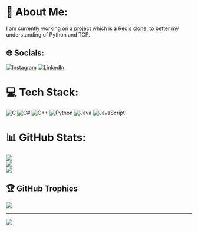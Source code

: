 # 💫 About Me:
I am currently working on a project which is a Redis clone, to better my understanding of Python and TCP.<br>


## 🌐 Socials:
[![Instagram](https://img.shields.io/badge/Instagram-%23E4405F.svg?logo=Instagram&logoColor=white)](https://instagram.com/vanshsinhaa) [![LinkedIn](https://img.shields.io/badge/LinkedIn-%230077B5.svg?logo=linkedin&logoColor=white)](https://linkedin.com/in/vanshsinha) 

# 💻 Tech Stack:
![C](https://img.shields.io/badge/c-%2300599C.svg?style=for-the-badge&logo=c&logoColor=white) ![C#](https://img.shields.io/badge/c%23-%23239120.svg?style=for-the-badge&logo=csharp&logoColor=white) ![C++](https://img.shields.io/badge/c++-%2300599C.svg?style=for-the-badge&logo=c%2B%2B&logoColor=white) ![Python](https://img.shields.io/badge/python-3670A0?style=for-the-badge&logo=python&logoColor=ffdd54) ![Java](https://img.shields.io/badge/java-%23ED8B00.svg?style=for-the-badge&logo=openjdk&logoColor=white) ![JavaScript](https://img.shields.io/badge/javascript-%23323330.svg?style=for-the-badge&logo=javascript&logoColor=%23F7DF1E)
# 📊 GitHub Stats:
![](https://github-readme-stats.vercel.app/api?username=VanshSinha18&theme=dark&hide_border=false&include_all_commits=true&count_private=false)<br/>
![](https://github-readme-streak-stats.herokuapp.com/?user=VanshSinha18&theme=dark&hide_border=false)<br/>
![](https://github-readme-stats.vercel.app/api/top-langs/?username=VanshSinha18&theme=dark&hide_border=false&include_all_commits=true&count_private=false&layout=compact)

## 🏆 GitHub Trophies
![](https://github-profile-trophy.vercel.app/?username=VanshSinha18&theme=radical&no-frame=false&no-bg=true&margin-w=4)

---
[![](https://visitcount.itsvg.in/api?id=VanshSinha18&icon=0&color=0)](https://visitcount.itsvg.in)

<!-- Proudly created with GPRM ( https://gprm.itsvg.in ) -->

